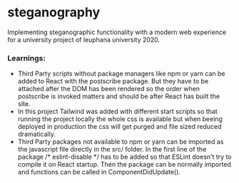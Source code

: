 # steganography
Implementing steganographic functionality with a modern web experience for a university project of leuphana university 2020.

### Learnings:
- Third Party scripts without package managers like npm or yarn can be added to React with the postscribe package. But they have to be attached after the DOM has been rendered so the order when postscribe is invoked matters and should be after React has built the site.
- In this project Tailwind was added with different start scripts so that running the project locally the whole css is available but when beeing deployed in production the css will get purged and file sized reduced dramatically.
- Third Party packages not available to npm or yarn can be imported as the javascript file directly in the src/ folder. In the first line of the package /* eslint-disable */ has to be added so that ESLint doesn't try to compile it on React startup. Then the package can be normally imported and functions can be called in ComponentDidUpdate().
